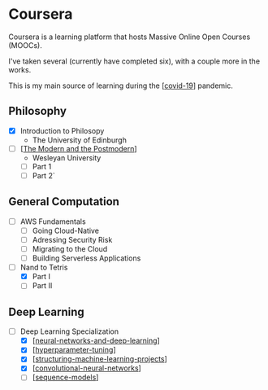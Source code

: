 # Coursera

Coursera is a learning platform that hosts Massive Online Open Courses (MOOCs).

I've taken several (currently have completed six), with a couple more in the works.

This is my main source of learning during the [[covid-19]] pandemic.

## Philosophy
  
- [x] Introduction to Philosopy
  - The University of Edinburgh
- [ ] [[The Modern and the Postmodern]]
  - Wesleyan University
  - [ ] Part 1
  - [ ] Part 2`

## General Computation

- [ ] AWS Fundamentals
  - [ ] Going Cloud-Native
  - [ ] Adressing Security Risk
  - [ ] Migrating to the Cloud
  - [ ] Building Serverless Applications
- [ ] Nand to Tetris
  - [x] Part I
  - [ ] Part II

## Deep Learning

- [ ] Deep Learning Specialization
  - [x] [[neural-networks-and-deep-learning]]
  - [x] [[hyperparameter-tuning]]
  - [x] [[structuring-machine-learning-projects]]
  - [x] [[convolutional-neural-networks]]
  - [ ] [[sequence-models]]

[//begin]: # "Autogenerated link references for markdown compatibility"
[covid-19]: covid-19 "COVID 1923`"
[The Modern and the Postmodern]: the-modern-and-the-postmodern "The Modern and the Postmodern"
[neural-networks-and-deep-learning]: neural-networks-and-deep-learning "Neural Networks and Deep Learning"
[hyperparameter-tuning]: hyperparameter-tuning "Hyperparameter Tuning"
[structuring-machine-learning-projects]: structuring-machine-learning-projects "Structuring Machine Learning Projects"
[convolutional-neural-networks]: convolutional-neural-networks "Convolutional Neural Networks"
[sequence-models]: sequence-models "Sequence Models"
[//end]: # "Autogenerated link references"